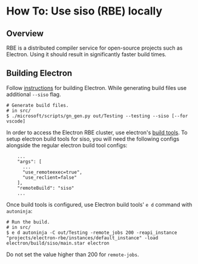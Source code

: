 # How To: Use siso (RBE) locally

## Overview

RBE is a distributed compiler service for open-source projects such as Electron. Using it should result in
significantly faster build times.

## Building Electron
Follow [instructions](../build.md) for building Electron. While generating build files use additional `--siso` flag.

```
# Generate build files.
# in src/
$ ./microsoft/scripts/gn_gen.py out/Testing --testing --siso [--for vscode]
```

In order to access the Electron RBE cluster, use electron's [build tools](https://github.com/electron/build-tools.git).
To setup electron build tools for siso, you will need the following configs alongside the regular electron build tool
configs:
```
    ...
    "args": [
      ...
      "use_remoteexec=true",
      "use_reclient=false"      
    ],
    "remoteBuild": "siso"
    ...
```
 Once build tools is configured, use Electron build tools'  `e d` command with `autoninja`:  
```
# Run the build.
# in src/
$ e d autoninja -C out/Testing -remote_jobs 200 -reapi_instance "projects/electron-rbe/instances/default_instance" -load electron/build/siso/main.star electron
```
Do not set the value higher than 200 for `remote-jobs`.
